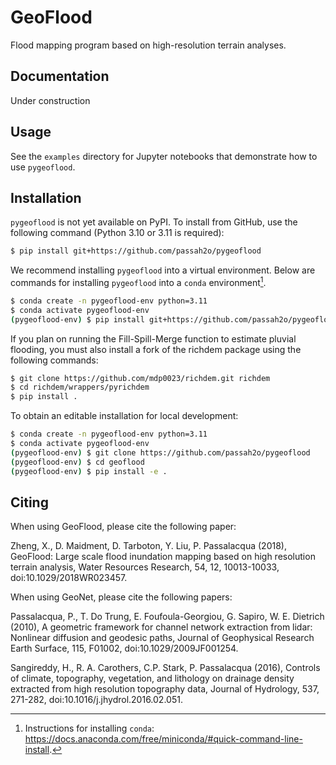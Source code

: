 # GeoFlood

Flood mapping program based on high-resolution terrain analyses.

## Documentation

Under construction

## Usage

See the `examples` directory for Jupyter notebooks that demonstrate how to use `pygeoflood`.

## Installation
`pygeoflood` is not yet available on PyPI. To install from GitHub, use the following command (Python 3.10 or 3.11 is required):

```bash
$ pip install git+https://github.com/passah2o/pygeoflood
```

We recommend installing `pygeoflood` into a virtual environment. Below are commands for installing `pygeoflood` into a `conda` environment[^1].

```bash
$ conda create -n pygeoflood-env python=3.11
$ conda activate pygeoflood-env
(pygeoflood-env) $ pip install git+https://github.com/passah2o/pygeoflood
```

If you plan on running the Fill-Spill-Merge function to estimate pluvial flooding, you must also install a fork of the richdem package using the following commands:

```bash
$ git clone https://github.com/mdp0023/richdem.git richdem
$ cd richdem/wrappers/pyrichdem
$ pip install .
```

To obtain an editable installation for local development:

```bash
$ conda create -n pygeoflood-env python=3.11
$ conda activate pygeoflood-env
(pygeoflood-env) $ git clone https://github.com/passah2o/pygeoflood
(pygeoflood-env) $ cd geoflood
(pygeoflood-env) $ pip install -e .
```

[^1]: Instructions for installing `conda`: https://docs.anaconda.com/free/miniconda/#quick-command-line-install.

## Citing

When using GeoFlood, please cite the following paper:

Zheng, X., D. Maidment, D. Tarboton, Y. Liu, P. Passalacqua (2018), GeoFlood: Large scale flood inundation mapping based on high resolution terrain analysis, Water Resources Research, 54, 12, 10013-10033, doi:10.1029/2018WR023457.

When using GeoNet, please cite the following papers:

Passalacqua, P., T. Do Trung, E. Foufoula-Georgiou, G. Sapiro, W. E. Dietrich (2010), A geometric framework for channel network extraction from lidar: Nonlinear diffusion and geodesic paths, Journal of Geophysical Research Earth Surface, 115, F01002, doi:10.1029/2009JF001254.

Sangireddy, H., R. A. Carothers, C.P. Stark, P. Passalacqua (2016), Controls of climate, topography, vegetation, and lithology on drainage density extracted from high resolution topography data, Journal of Hydrology, 537, 271-282, doi:10.1016/j.jhydrol.2016.02.051.
